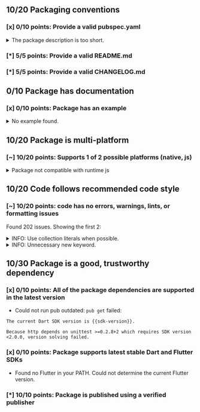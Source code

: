 ## 10/20 Packaging conventions

### [x] 0/10 points: Provide a valid pubspec.yaml

<details>
<summary>
The package description is too short.
</summary>

Add more detail to the `description` field of `pubspec.yaml`. Use 60 to 180 characters to describe the package, what it does, and its target use case.
</details>

### [*] 5/5 points: Provide a valid README.md


### [*] 5/5 points: Provide a valid CHANGELOG.md


## 0/10 Package has documentation

### [x] 0/10 points: Package has an example

<details>
<summary>
No example found.
</summary>

See [package layout](https://dart.dev/tools/pub/package-layout#examples) guidelines on how to add an example.
</details>

## 10/20 Package is multi-platform

### [~] 10/20 points: Supports 1 of 2 possible platforms (**native**, js)

<details>
<summary>
Package not compatible with runtime js
</summary>

Because:

* `package:http/http.dart` that imports:
* `package:http/src/streamed_response.dart` that imports:
* `package:http/src/base_request.dart` that imports:
* `package:http/src/client.dart` that imports:
* `package:http/src/io_client.dart` that imports:
* `dart:io`
</details>

## 10/20 Code follows recommended code style

### [~] 10/20 points: code has no errors, warnings, lints, or formatting issues

Found 202 issues. Showing the first 2:

<details>
<summary>
INFO: Use collection literals when possible.
</summary>

`lib/browser_client.dart:30:17`

```
   ╷
30 │   final _xhrs = new Set<HttpRequest>();
   │                 ^^^^^^^^^^^^^^^^^^^^^^
   ╵
```

To reproduce run `dart analyze lib/browser_client.dart`
</details>
<details>
<summary>
INFO: Unnecessary new keyword.
</summary>

`lib/browser_client.dart:30:17`

```
   ╷
30 │   final _xhrs = new Set<HttpRequest>();
   │                 ^^^^^^^^^^^^^^^^^^^^^^
   ╵
```

To reproduce run `dart analyze lib/browser_client.dart`
</details>

## 10/30 Package is a good, trustworthy dependency

### [x] 0/10 points: All of the package dependencies are supported in the latest version

* Could not run pub outdated: `pub get` failed: 

 ```
The current Dart SDK version is {{sdk-version}}.

Because http depends on unittest >=0.2.8+2 which requires SDK version <2.0.0, version solving failed.
```

### [x] 0/10 points: Package supports latest stable Dart and Flutter SDKs

* Found no Flutter in your PATH. Could not determine the current Flutter version.

### [*] 10/10 points: Package is published using a verified publisher
